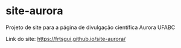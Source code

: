 # site-aurora
Projeto de site para a página de divulgação científica Aurora UFABC

Link do site:
https://frtsgui.github.io/site-aurora/

